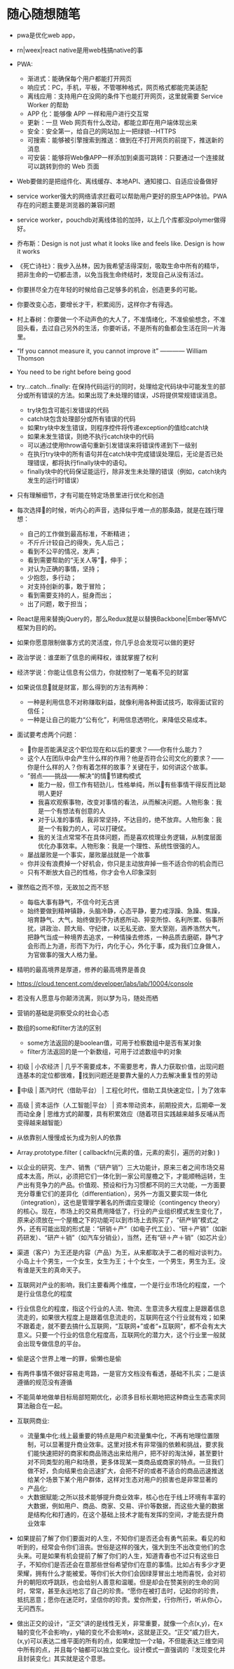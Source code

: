 # 随心随想随笔

* pwa是优化web app，
* rn|weex|react native是用web栈搞native的事

* PWA:
    * 渐进式：能确保每个用户都能打开网页
    * 响应式：PC，手机，平板，不管哪种格式，网页格式都能完美适配
    * 离线应用：支持用户在没网的条件下也能打开网页，这里就需要 Service Worker 的帮助
    * APP 化：能够像 APP 一样和用户进行交互常
    * 更新：一旦 Web 网页有什么改动，都能立即在用户端体现出来
    * 安全：安全第一，给自己的网站加上一把绿锁--HTTPS
    * 可搜索：能够被引擎搜索到推送：做到在不打开网页的前提下，推送新的消息
    * 可安装：能够将Web像APP一样添加到桌面可跳转：只要通过一个连接就可以跳转到你的 Web 页面

* Web要做的是把组件化、离线缓存、本地API、通知接口、自适应设备做好
* service worker强大的网络请求拦截可以帮助用户更好的原生APP体验。PWA存在的问题主要是浏览器的兼容问题
* service worker，pouchdb对离线体验的加持，以上几个库都没polymer做得好。

* 乔布斯：Design is not just what it looks like and feels like. Design is how it works

* 《死亡诗社》：我步入丛林，因为我希望活得深刻，吸取生命中所有的精华，把非生命的一切都击溃，以免当我生命终结时，发现自己从没有活过。
* 你要拼尽全力在年轻的时候给自己足够多的机会，创造更多的可能。
* 你要改变心态，要增长才干，积累阅历，这样你才有得选。

* 村上春树：你要做一个不动声色的大人了，不准情绪化，不准偷偷想念，不准回头看，去过自己另外的生活，你要听话，不是所有的鱼都会生活在同一片海里。

* “If you cannot measure it, you cannot improve it” ———— William Thomson
* You need to be right before being good
* try...catch...finally: 在保持代码运行的同时，处理给定代码块中可能发生的部分或所有错误的方法。如果出现了未处理的错误，JS将提供常规错误消息。
    * try块包含可能引发错误的代码
    * catch块包含处理部分或所有错误的代码
    * 如果try块中发生错误，则程序控件将传递exception的值给catch块
    * 如果未发生错误，则绝不执行catch块中的代码
    * 可以通过使用throw语句重新引发错误来将错误传递到下一级别
    * 在执行try块中的所有语句并在catch块中完成错误处理后，无论是否已处理错误，都将执行finally块中的语句。
    * finally块中的代码保证能运行，除非发生未处理的错误（例如，catch块内发生的运行时错误）
* 只有理解细节，才有可能在特定场景里进行优化和创造
* 每次选择的时候，听内心的声音，选择似乎难一点的那条路，就是在践行理想：
    * 自己的工作做到最高标准，不断精进；
    * 不斤斤计较自己的得失，先人后己；
    * 看到不公平的情况，发声；
    * 看到需要帮助的“无关人等”，伸手；
    * 对认为正确的事情，坚持；
    * 少抱怨，多行动；
    * 对支持创新的事，敢于冒险；
    * 看到需要支持的人，挺身而出；
    * 出了问题，敢于担当；
* React是用来替换jQuery的，那么Redux就是以替换Backbone|Ember等MVC框架为目的的。
* 如果你愿意限制做事方式的灵活度，你几乎总会发现可以做的更好
* 政治学说：谁垄断了信息的阐释权，谁就掌握了权利
* 经济学说：你能让信息有公信力，你就控制了一笔看不见的财富
* 如果说信息就是财富，那么得到的方法有两种：
    * 一种是利用信息不对称赚取利益，就像利用各种面试技巧，取得面试官的信任；
    * 一种是让自己的能力“公有化”，利用信息透明化，来降低交易成本。
* 面试要考虑两个问题：
    * 你是否能满足这个职位现在和以后的要求？——你有什么能力？
    * 这个人在团队中会产生什么样的作用？他是否符合公司文化的要求？——你是什么样的人？你有着怎样的故事？关键在于，如何讲这个故事。
    * ”弱点——挑战——解决“的情节建构模式
        * 能力一般，但工作有韧劲儿，性格单纯，所以有些事情干得反而比聪明人更好
        * 我喜欢观察事物，改变对事情的看法，从而解决问题。人物形象：我是一个有想法有创意的人
        * 对于认准的事情，我非常坚持，不达目的，绝不放弃。人物形象：我是一个有毅力的人，可以打硬仗。
        * 我的关注点常常不在具体问题，而是喜欢梳理业务逻辑，从制度层面优化办事效率。人物形象：我是一个理性、系统性很强的人。
    * 屡战屡败是一个事实，屡败屡战就是一个故事
    * 你并没有浪费掉一个好机会，你只是主动放弃掉一些不适合你的机会而已
    * 只有不断放大自己的性格，你才会令人印象深刻
* 骤然临之而不惊，无故加之而不怒
    * 每临大事有静气，不信今时无古贤
    * 始终要做到精神镇静，头脑冷静，心态平静，要力戒浮躁、急躁、焦躁，培育静气、大气，始终做到不为诱惑所动、猝变所惊、名利所累、俗事所扰，讲政治、顾大局、守纪律，以无私无欲、至大至刚，涵养浩然大气，把静气当成一种境界去追求，一种情操去修炼，一种品质去磨砺，静气才会形而上为道，形而下为行，内化于心，外化于事，成为我们立身做人，为官做事的强大人格力量。
* 精明的最高境界是厚道，修养的最高境界是善良
* https://cloud.tencent.com/developer/labs/lab/10004/console
* 若没有人愿意与你颠沛流离，则以梦为马，随处而栖
* 营销的基础是洞察受众的社会心态
* 数组的some和filter方法的区别
    * some方法返回的是boolean值，可用于检察数组中是否有某对象
    * filter方法返回的是一个新数组，可用于过滤数组中的对象
* 初级 | 小农经济 | 几乎不需要成本，不需要思考，靠人力获取价值，出现问题连基本的定位都很难，找到问题还是要靠大量的人力去解决重复性的劳动
* 中级 | 蒸汽时代（借助平台） | 工程化时代，借助工具快速定位，| 为了效率
* 高级 | 资本运作（人工智能|平台） | 资本带动资本，前期投资大，后期牵一发而动全身 | 思维方式的颠覆，具有积累效应（随着项目实践越来越多反哺从而变得越来越智能）
* 从依靠别人慢慢成长为成为别人的依靠
* Array.prototype.filter ( callbackfn(元素的值，元素的索引，遍历的对象) )
* 以企业的研究、生产、销售（“研产销”）三大功能计，原来三者之间市场交易成本太高，所以，必须把它们一体化到一家公司屋檐之下，才能顺畅运转，生产出有竞争力的产品。价值观、预设和行为习惯都不同的三大功能，一方面要充分尊重它们的差异化（differentiation），另外一方面又要实现一体化（integration），这也是管理学著名的所谓应变理论（contingency theory）的核心。现在，市场上的交易费用降低了，行业的产业组织模式发生变化了，原来必须放在一个屋檐之下的功能可以到市场上去购买了，“研产销”模式之外，还有可能出现的形式是：“研销＋产”（如电子代工业）、“研＋产销”（如新药研发）、“研产＋销”（如汽车分销业），当然，还有“研＋产＋销”（如芯片业）
* 渠道（客户）为王还是内容（产品）为王，从来都取决于二者的相对谈判力。小岛上十个男生，一个女生，女生为王；十个女生，一个男生，男生为王。没有谁是天生的真命天子。
* 互联网对产业的影响，我们主要看两个维度，一个是行业市场化的程度，一个是行业信息化的程度
* 行业信息化的程度，指这个行业的人流、物流、生意流多大程度上是跟着信息流走的，如果很大程度上是跟着信息流走的，互联网在这个行业就有戏；如果不跟着走，就不要去搞什么互联网，“互联网+”或者“+互联网”，都不会有太大意义。只要一个行业的信息化程度高，互联网化的潜力大，这个行业里一般就会出现专做信息的平台。
* 偷是这个世界上唯一的罪，偷懒也是偷
* 有两件事情不做好容易走弯路，一是官方文档没有看透，基础不扎实；二是该遵循的规范没有遵循
* 不能简单地做单目标局部短期优化，必须多目标长期地把这种商业生态需求同算法融合在一起。
* 互联网商业:
    * 流量集中化:线上最重要的特点是用户和流量集中化，不再有地理位置限制，可以显著提升商业效率。这里对技术有非常强的依赖和挑战，要求我们能快速把好的商家和商品筛选出来给用户，把不好的淘汰掉，甚至要针对不同类型的用户和场景，更多体现某一类商品或商家的特点。一旦我们做不好，负向结果也会迅速扩大，会把不好的或者不适合的商品迅速推送给某个场景下某个用户群体，这样对生态对用户的损害也是非常显著的
    * 产品化:
    * 大数据赋能:之所以技术能够提升商业效率，核心也在于线上环境有丰富的大数据，例如用户、商品、商家、交易、评价等数据，而这些大量的数据是结构化和打通的，在这个基础上技术才能有发挥的空间，才能去提升商业效率
* 如果提前了解了你们要面对的人生，不知你们是否还会有勇气前来。看见的和听到的，经常会令你们沮丧。世俗是这样的强大，强大到生不出改变他们的念头来。可是如果有机会提前了解了你们的人生，知道青春也不过只有这些日子，不知你们是否还会在意那些世俗希望你们在意的事情。比如占有多少才更荣耀，拥有什么才能被爱。等你们长大你们会因绿芽冒出土地而喜悦，会对初升的朝阳欢呼跳跃，也会给别人善意和温暖。但是却会在赞美别的生命的同时，常常，甚至永远地忘了自己的珍贵。“愿你在被打击时，记起你的珍贵，抵抗恶意；愿你在迷茫时，坚信你的珍贵。爱你所爱，行你所行，听从你心，无问西东。
* 做出正交的设计，“正交”讲的是线性无关，非常重要，就像一个点(x,y)，在x轴的变化不会影响y，y轴的变化不会影响x，这就是正交。“正交”威力巨大，(x,y)可以表达二维平面的所有的点，如果增加一个z轴，不但能表达三维空间中所有的点，并且每个轴都可以独立变化。设计模式一直强调的『发现变化并且封装变化』其实就是这个意思。